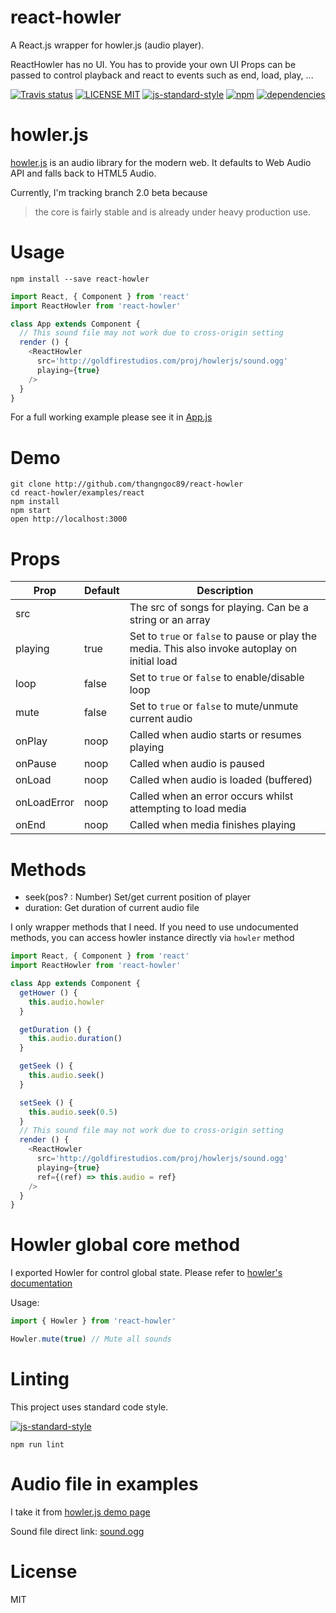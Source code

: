 # react-howler
A React.js wrapper for howler.js (audio player).

ReactHowler has no UI. You has to provide your own UI
Props can be passed to control playback and react to events such as end, load, play, ...

[![Travis status](https://travis-ci.org/thangngoc89/react-howler.svg)](https://travis-ci.org/thangngoc89/react-howler)
[![LICENSE MIT](https://img.shields.io/badge/license-MIT-brightgreen.svg)](https://github.com/thangngoc89/react-howler)
[![js-standard-style](https://img.shields.io/badge/code%20style-standard-brightgreen.svg)](http://standardjs.com/)
[![npm](https://img.shields.io/npm/v/react-howler.svg)](https://npmjs.org/package/react-howler)
[![dependencies](https://david-dm.org/thangngoc89/react-howler.svg)](https://david-dm.org/thangngoc89/react-howler)

# howler.js

[howler.js](https://github.com/goldfire/howler.js/tree/2.0) is an audio library for the modern web. It defaults to Web Audio API and falls back to HTML5 Audio.

Currently, I'm tracking branch 2.0 beta because

>  the core is fairly stable and is already under heavy production use.


# Usage

`npm install --save react-howler`

```javascript
import React, { Component } from 'react'
import ReactHowler from 'react-howler'

class App extends Component {
  // This sound file may not work due to cross-origin setting
  render () {
    <ReactHowler
      src='http://goldfirestudios.com/proj/howlerjs/sound.ogg'
      playing={true}
    />
  }
}
```

For a full working example please see it in  [App.js](https://github.com/thangngoc89/react-howler/tree/master/examples/react/App.js)

# Demo

```shell
git clone http://github.com/thangngoc89/react-howler
cd react-howler/examples/react
npm install
npm start
open http://localhost:3000
```

# Props

Prop      | Default | Description
----      | ------- | -----------
src       |         | The src of songs for playing. Can be a string or an array
playing   | true    | Set to `true` or `false` to pause or play the media. This also invoke autoplay on initial load
loop      | false   | Set to `true` or `false` to enable/disable loop
mute      | false   | Set to `true` or `false` to mute/unmute current audio
onPlay    | noop    | Called when audio starts or resumes playing
onPause   | noop    | Called when audio is paused
onLoad    | noop    | Called when audio is loaded (buffered)
onLoadError | noop  | Called when an error occurs whilst attempting to load media
onEnd     |  noop   | Called when media finishes playing

# Methods

- seek(pos? : Number) Set/get current position of player
- duration: Get duration of current audio file

I only wrapper methods that I need. If you need to use undocumented methods,
you can access howler instance directly via `howler` method

```javascript
import React, { Component } from 'react'
import ReactHowler from 'react-howler'

class App extends Component {
  getHower () {
    this.audio.howler
  }

  getDuration () {
    this.audio.duration()
  }

  getSeek () {
    this.audio.seek()
  }

  setSeek () {
    this.audio.seek(0.5)
  }
  // This sound file may not work due to cross-origin setting
  render () {
    <ReactHowler
      src='http://goldfirestudios.com/proj/howlerjs/sound.ogg'
      playing={true}
      ref={(ref) => this.audio = ref}
    />
  }
}
```

# Howler global core method

I exported Howler for control global state.
Please refer to [howler's documentation](https://github.com/goldfire/howler.js/tree/2.0#global-core-methods)

Usage:

```js
import { Howler } from 'react-howler'

Howler.mute(true) // Mute all sounds
```

# Linting

This project uses standard code style.

[![js-standard-style](https://cdn.rawgit.com/feross/standard/master/badge.svg)](https://github.com/feross/standard)

```
npm run lint
```

# Audio file in examples

I take it from [howler.js demo page](http://goldfirestudios.com/blog/104/howler.js-Modern-Web-Audio-Javascript-Library)

Sound file direct link: [sound.ogg](http://goldfirestudios.com/proj/howlerjs/sound.ogg)

# License

MIT
